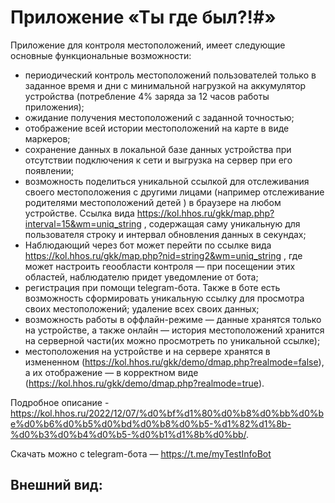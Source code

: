 # Приложение «Ты где был?!#»

Приложение для контроля местоположений, имеет следующие основные функциональные возможности:

- периодический контроль местоположений пользователей только в заданное время и дни с минимальной нагрузкой на аккумулятор устройства (потребление 4% заряда за 12 часов работы приложения);
- ожидание получения местоположений с заданной точностью;
- отображение всей истории местоположений на карте в виде маркеров;
- сохранение данных в локальной базе данных устройства при отсутствии подключения к сети и выгрузка на сервер при его появлении;
- возможность поделиться уникальной ссылкой для отслеживания своего местоположения c другими лицами (например отслеживание родителями местоположений детей ) в браузере на любом устройстве. Ссылка вида https://kol.hhos.ru/gkk/map.php?interval=15&wm=uniq_string , содержащая саму уникальную для пользователя строку и интервал обновления данных в секундах;
- Наблюдающий через бот может перейти по ссылке вида https://kol.hhos.ru/gkk/map.php?nid=string2&wm=uniq_string , где может настроить геообласти контроля — при посещении этих областей, наблюдателю придет уведомление от бота;
- регистрация при помощи telegram-бота. Также в боте есть возможность сформировать уникальную ссылку для просмотра своих местоположений; удаление всех своих данных;
- возможность работы в оффлайн-режиме — данные хранятся только на устройстве, а также онлайн — история местоположений хранится на серверной части(их можно просмотреть по уникальной ссылке);
- местоположения на устройстве и на сервере хранятся в измененном (https://kol.hhos.ru/gkk/demo/dmap.php?realmode=false), а их отображение — в корректном виде (https://kol.hhos.ru/gkk/demo/dmap.php?realmode=true).

Подробное описание - https://kol.hhos.ru/2022/12/07/%d0%bf%d1%80%d0%b8%d0%bb%d0%be%d0%b6%d0%b5%d0%bd%d0%b8%d0%b5-%d1%82%d1%8b-%d0%b3%d0%b4%d0%b5-%d0%b1%d1%8b%d0%bb/.

Скачать можно с telegram-бота — https://t.me/myTestInfoBot

## Внешний вид:

<!--img src="screenshots/1.png" width="250"> <img src="screenshots/2.png" width="250"> <img src="screenshots/3.png" width="250"> <img src="screenshots/4.png" width="250"> <img src="screenshots/5.png" width="250"-->
